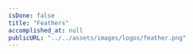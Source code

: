 ```yaml
---
isDone: false
title: "Feathers"
accomplished_at: null
publicURL: "../../assets/images/logos/feather.png"
---
```

